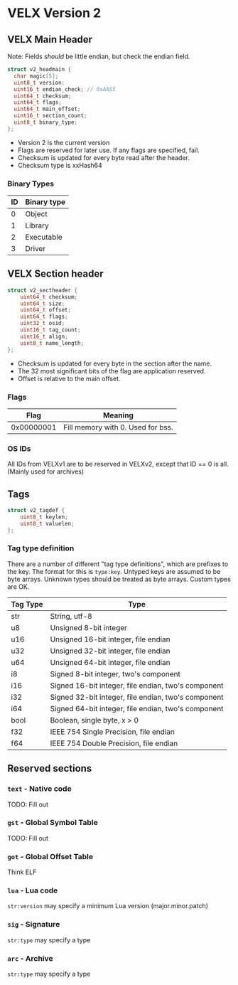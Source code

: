 # VELX Version 2

## VELX Main Header
Note: Fields *should* be little endian, but check the endian field.

```c
struct v2_headmain {
  char magic[5];
  uint8_t version;
  uint16_t endian_check; // 0xAA55
  uint64_t checksum;
  uint64_t flags;
  uint64_t main_offset;
  uint16_t section_count;
  uint8_t binary_type;
};
```

* Version 2 is the current version
* Flags are reserved for later use. If any flags are specified, fail.
* Checksum is updated for every byte read after the header.
* Checksum type is xxHash64

### Binary Types

| ID | Binary type |
| --- | --- |
| 0 | Object |
| 1 | Library |
| 2 | Executable |
| 3 | Driver |

## VELX Section header

```c
struct v2_sectheader {
	uint64_t checksum;
	uint64_t size;
	uint64_t offset;
	uint64_t flags;
	uint32_t osid;
	uint16_t tag_count;
	uint16_t align;
	uint8_t name_length;
};
```

* Checksum is updated for every byte in the section after the name.
* The 32 most significant bits of the flag are application reserved.
* Offset is relative to the main offset.

### Flags

| Flag | Meaning |
| --- | --- |
| 0x00000001 | Fill memory with 0. Used for bss. |

### OS IDs

All IDs from VELXv1 are to be reserved in VELXv2, except that ID == 0 is all. (Mainly used for archives)

## Tags
```c
struct v2_tagdef {
	uint8_t keylen;
	uint8_t valuelen;
};
```

### Tag type definition
There are a number of different "tag type definitions", which are prefixes to the key. The format for this is `type:key`. Untyped keys are assumed to be byte arrays. Unknown types should be treated as byte arrays. Custom types are OK.

| Tag Type | Type |
| --- | --- |
| str | String, utf-8 |
| u8 | Unsigned 8-bit integer |
| u16 | Unsigned 16-bit integer, file endian |
| u32 | Unsigned 32-bit integer, file endian |
| u64 | Unsigned 64-bit integer, file endian |
| i8 | Signed 8-bit integer, two's component |
| i16 | Signed 16-bit integer, file endian, two's component |
| i32 | Signed 32-bit integer, file endian, two's component |
| i64 | Signed 64-bit integer, file endian, two's component |
| bool | Boolean, single byte, x > 0 |
| f32 | IEEE 754 Single Precision, file endian |
| f64 | IEEE 754 Double Precision, file endian |

## Reserved sections

### `text` - Native code
TODO: Fill out

### `gst` - Global Symbol Table
TODO: Fill out

### `got` - Global Offset Table
Think ELF

### `lua` - Lua code
`str:version` may specify a minimum Lua version (major.minor.patch)

### `sig` - Signature
`str:type` may specify a type

### `arc` - Archive
`str:type` may specify a type
